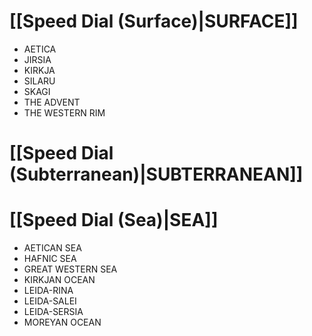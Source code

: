 # [[Speed Dial (Surface)|SURFACE]]
- AETICA
- JIRSIA
- KIRKJA
- SILARU
- SKAGI
- THE ADVENT
- THE WESTERN RIM
# [[Speed Dial (Subterranean)|SUBTERRANEAN]]
# [[Speed Dial (Sea)|SEA]]
- AETICAN SEA
- HAFNIC SEA
- GREAT WESTERN SEA
- KIRKJAN OCEAN
- LEIDA-RINA
- LEIDA-SALEI
- LEIDA-SERSIA
- MOREYAN OCEAN